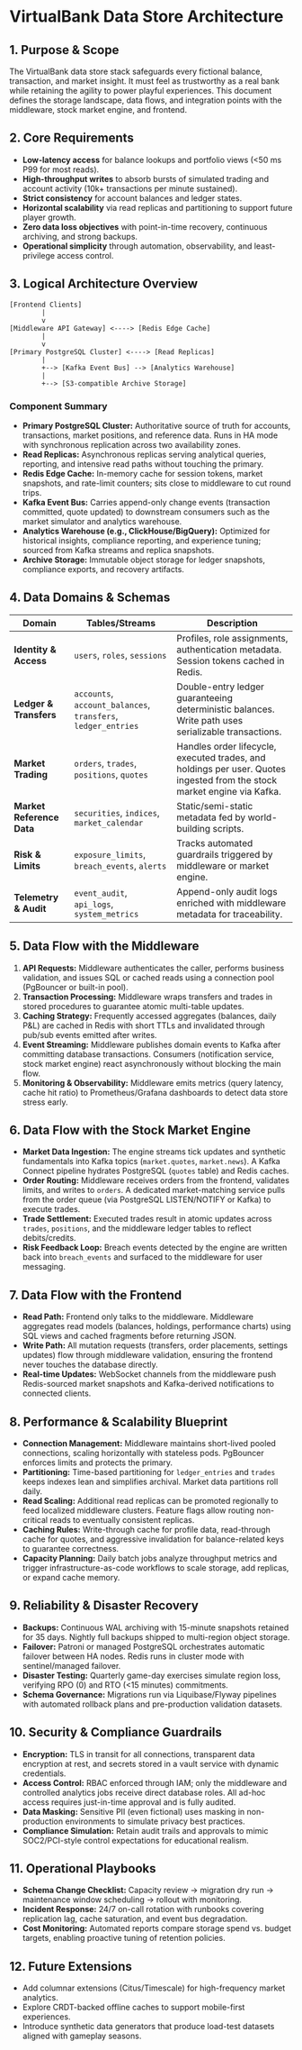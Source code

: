 # VirtualBank Data Store Architecture

## 1. Purpose & Scope
The VirtualBank data store stack safeguards every fictional balance, transaction, and market insight. It must feel as trustworthy as a real bank while retaining the agility to power playful experiences. This document defines the storage landscape, data flows, and integration points with the middleware, stock market engine, and frontend.

## 2. Core Requirements
- **Low-latency access** for balance lookups and portfolio views (<50 ms P99 for most reads).
- **High-throughput writes** to absorb bursts of simulated trading and account activity (10k+ transactions per minute sustained).
- **Strict consistency** for account balances and ledger states.
- **Horizontal scalability** via read replicas and partitioning to support future player growth.
- **Zero data loss objectives** with point-in-time recovery, continuous archiving, and strong backups.
- **Operational simplicity** through automation, observability, and least-privilege access control.

## 3. Logical Architecture Overview
```
[Frontend Clients]
        |
        v
[Middleware API Gateway] <----> [Redis Edge Cache]
        |
        v
[Primary PostgreSQL Cluster] <----> [Read Replicas]
        |
        +--> [Kafka Event Bus] --> [Analytics Warehouse]
        |
        +--> [S3-compatible Archive Storage]
```

### Component Summary
- **Primary PostgreSQL Cluster:** Authoritative source of truth for accounts, transactions, market positions, and reference data. Runs in HA mode with synchronous replication across two availability zones.
- **Read Replicas:** Asynchronous replicas serving analytical queries, reporting, and intensive read paths without touching the primary.
- **Redis Edge Cache:** In-memory cache for session tokens, market snapshots, and rate-limit counters; sits close to middleware to cut round trips.
- **Kafka Event Bus:** Carries append-only change events (transaction committed, quote updated) to downstream consumers such as the market simulator and analytics warehouse.
- **Analytics Warehouse (e.g., ClickHouse/BigQuery):** Optimized for historical insights, compliance reporting, and experience tuning; sourced from Kafka streams and replica snapshots.
- **Archive Storage:** Immutable object storage for ledger snapshots, compliance exports, and recovery artifacts.

## 4. Data Domains & Schemas
| Domain | Tables/Streams | Description |
| --- | --- | --- |
| **Identity & Access** | `users`, `roles`, `sessions` | Profiles, role assignments, authentication metadata. Session tokens cached in Redis. |
| **Ledger & Transfers** | `accounts`, `account_balances`, `transfers`, `ledger_entries` | Double-entry ledger guaranteeing deterministic balances. Write path uses serializable transactions. |
| **Market Trading** | `orders`, `trades`, `positions`, `quotes` | Handles order lifecycle, executed trades, and holdings per user. Quotes ingested from the stock market engine via Kafka. |
| **Market Reference Data** | `securities`, `indices`, `market_calendar` | Static/semi-static metadata fed by world-building scripts. |
| **Risk & Limits** | `exposure_limits`, `breach_events`, `alerts` | Tracks automated guardrails triggered by middleware or market engine. |
| **Telemetry & Audit** | `event_audit`, `api_logs`, `system_metrics` | Append-only audit logs enriched with middleware metadata for traceability. |

## 5. Data Flow with the Middleware
1. **API Requests:** Middleware authenticates the caller, performs business validation, and issues SQL or cached reads using a connection pool (PgBouncer or built-in pool).
2. **Transaction Processing:** Middleware wraps transfers and trades in stored procedures to guarantee atomic multi-table updates.
3. **Caching Strategy:** Frequently accessed aggregates (balances, daily P&L) are cached in Redis with short TTLs and invalidated through pub/sub events emitted after writes.
4. **Event Streaming:** Middleware publishes domain events to Kafka after committing database transactions. Consumers (notification service, stock market engine) react asynchronously without blocking the main flow.
5. **Monitoring & Observability:** Middleware emits metrics (query latency, cache hit ratio) to Prometheus/Grafana dashboards to detect data store stress early.

## 6. Data Flow with the Stock Market Engine
- **Market Data Ingestion:** The engine streams tick updates and synthetic fundamentals into Kafka topics (`market.quotes`, `market.news`). A Kafka Connect pipeline hydrates PostgreSQL (`quotes` table) and Redis caches.
- **Order Routing:** Middleware receives orders from the frontend, validates limits, and writes to `orders`. A dedicated market-matching service pulls from the order queue (via PostgreSQL LISTEN/NOTIFY or Kafka) to execute trades.
- **Trade Settlement:** Executed trades result in atomic updates across `trades`, `positions`, and the middleware ledger tables to reflect debits/credits.
- **Risk Feedback Loop:** Breach events detected by the engine are written back into `breach_events` and surfaced to the middleware for user messaging.

## 7. Data Flow with the Frontend
- **Read Path:** Frontend only talks to the middleware. Middleware aggregates read models (balances, holdings, performance charts) using SQL views and cached fragments before returning JSON.
- **Write Path:** All mutation requests (transfers, order placements, settings updates) flow through middleware validation, ensuring the frontend never touches the database directly.
- **Real-time Updates:** WebSocket channels from the middleware push Redis-sourced market snapshots and Kafka-derived notifications to connected clients.

## 8. Performance & Scalability Blueprint
- **Connection Management:** Middleware maintains short-lived pooled connections, scaling horizontally with stateless pods. PgBouncer enforces limits and protects the primary.
- **Partitioning:** Time-based partitioning for `ledger_entries` and `trades` keeps indexes lean and simplifies archival. Market data partitions roll daily.
- **Read Scaling:** Additional read replicas can be promoted regionally to feed localized middleware clusters. Feature flags allow routing non-critical reads to eventually consistent replicas.
- **Caching Rules:** Write-through cache for profile data, read-through cache for quotes, and aggressive invalidation for balance-related keys to guarantee correctness.
- **Capacity Planning:** Daily batch jobs analyze throughput metrics and trigger infrastructure-as-code workflows to scale storage, add replicas, or expand cache memory.

## 9. Reliability & Disaster Recovery
- **Backups:** Continuous WAL archiving with 15-minute snapshots retained for 35 days. Nightly full backups shipped to multi-region object storage.
- **Failover:** Patroni or managed PostgreSQL orchestrates automatic failover between HA nodes. Redis runs in cluster mode with sentinel/managed failover.
- **Disaster Testing:** Quarterly game-day exercises simulate region loss, verifying RPO (0) and RTO (<15 minutes) commitments.
- **Schema Governance:** Migrations run via Liquibase/Flyway pipelines with automated rollback plans and pre-production validation datasets.

## 10. Security & Compliance Guardrails
- **Encryption:** TLS in transit for all connections, transparent data encryption at rest, and secrets stored in a vault service with dynamic credentials.
- **Access Control:** RBAC enforced through IAM; only the middleware and controlled analytics jobs receive direct database roles. All ad-hoc access requires just-in-time approval and is fully audited.
- **Data Masking:** Sensitive PII (even fictional) uses masking in non-production environments to simulate privacy best practices.
- **Compliance Simulation:** Retain audit trails and approvals to mimic SOC2/PCI-style control expectations for educational realism.

## 11. Operational Playbooks
- **Schema Change Checklist:** Capacity review → migration dry run → maintenance window scheduling → rollout with monitoring.
- **Incident Response:** 24/7 on-call rotation with runbooks covering replication lag, cache saturation, and event bus degradation.
- **Cost Monitoring:** Automated reports compare storage spend vs. budget targets, enabling proactive tuning of retention policies.

## 12. Future Extensions
- Add columnar extensions (Citus/Timescale) for high-frequency market analytics.
- Explore CRDT-backed offline caches to support mobile-first experiences.
- Introduce synthetic data generators that produce load-test datasets aligned with gameplay seasons.
